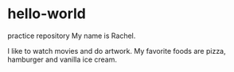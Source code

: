 # hello-world
practice repository
My name is Rachel.

I like to watch movies and do artwork.
My favorite foods are pizza, hamburger and vanilla ice cream.
